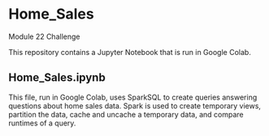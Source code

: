 # Home_Sales
Module 22 Challenge

This repository contains a Jupyter Notebook that is run in Google Colab.


## Home_Sales.ipynb
This file, run in Google Colab, uses SparkSQL to create queries answering questions about home sales data. Spark is used to create temporary views, partition the data, cache and uncache a temporary data, and compare runtimes of a query. 